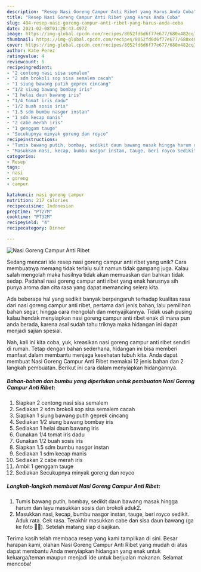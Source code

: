 ```yaml
---
description: "Resep Nasi Goreng Campur Anti Ribet yang Harus Anda Coba"
title: "Resep Nasi Goreng Campur Anti Ribet yang Harus Anda Coba"
slug: 484-resep-nasi-goreng-campur-anti-ribet-yang-harus-anda-coba
date: 2021-02-08T01:20:43.497Z
image: https://img-global.cpcdn.com/recipes/8052fd6d6f77e677/680x482cq70/nasi-goreng-campur-anti-ribet-foto-resep-utama.jpg
thumbnail: https://img-global.cpcdn.com/recipes/8052fd6d6f77e677/680x482cq70/nasi-goreng-campur-anti-ribet-foto-resep-utama.jpg
cover: https://img-global.cpcdn.com/recipes/8052fd6d6f77e677/680x482cq70/nasi-goreng-campur-anti-ribet-foto-resep-utama.jpg
author: Kate Perez
ratingvalue: 4
reviewcount: 6
recipeingredient:
- "2 centong nasi sisa semalem"
- "2 sdm brokoli sop sisa semalem cacah"
- "1 siung bawang putih geprek cincang"
- "1/2 siung bawang bombay iris"
- "1 helai daun bawang iris"
- "1/4 tomat iris dadu"
- "1/2 buah sosis iris"
- "1.5 sdm bumbu nasgor instan"
- "1 sdm kecap manis"
- "2 cabe merah iris"
- "1 genggam tauge"
- "Secukupnya minyak goreng dan royco"
recipeinstructions:
- "Tumis bawang putih, bombay, sedikit daun bawang masak hingga harum dan layu masukkan sosis dan brokoli aduk2."
- "Masukkan nasi, kecap, bumbu nasgor instan, tauge, beri royco sedikit. Aduk rata. Cek rasa. Terakhir masukkan cabe dan sisa daun bawang (ga ke foto ✌🏻). Setelah matang siap disajikan."
categories:
- Resep
tags:
- nasi
- goreng
- campur

katakunci: nasi goreng campur 
nutrition: 217 calories
recipecuisine: Indonesian
preptime: "PT27M"
cooktime: "PT32M"
recipeyield: "4"
recipecategory: Dinner

---
```



![Nasi Goreng Campur Anti Ribet](https://img-global.cpcdn.com/recipes/8052fd6d6f77e677/680x482cq70/nasi-goreng-campur-anti-ribet-foto-resep-utama.jpg)

Sedang mencari ide resep nasi goreng campur anti ribet yang unik? Cara membuatnya memang tidak terlalu sulit namun tidak gampang juga. Kalau salah mengolah maka hasilnya tidak akan memuaskan dan bahkan tidak sedap. Padahal nasi goreng campur anti ribet yang enak harusnya sih punya aroma dan cita rasa yang dapat memancing selera kita.

Ada beberapa hal yang sedikit banyak berpengaruh terhadap kualitas rasa dari nasi goreng campur anti ribet, pertama dari jenis bahan, lalu pemilihan bahan segar, hingga cara mengolah dan menyajikannya. Tidak usah pusing kalau hendak menyiapkan nasi goreng campur anti ribet enak di mana pun anda berada, karena asal sudah tahu triknya maka hidangan ini dapat menjadi sajian spesial.




Nah, kali ini kita coba, yuk, kreasikan nasi goreng campur anti ribet sendiri di rumah. Tetap dengan bahan sederhana, hidangan ini bisa memberi manfaat dalam membantu menjaga kesehatan tubuh kita. Anda dapat membuat Nasi Goreng Campur Anti Ribet memakai 12 jenis bahan dan 2 langkah pembuatan. Berikut ini cara dalam menyiapkan hidangannya.

<!--inarticleads1-->

##### Bahan-bahan dan bumbu yang diperlukan untuk pembuatan Nasi Goreng Campur Anti Ribet:

1. Siapkan 2 centong nasi sisa semalem
1. Sediakan 2 sdm brokoli sop sisa semalem cacah
1. Siapkan 1 siung bawang putih geprek cincang
1. Sediakan 1/2 siung bawang bombay iris
1. Sediakan 1 helai daun bawang iris
1. Gunakan 1/4 tomat iris dadu
1. Gunakan 1/2 buah sosis iris
1. Siapkan 1.5 sdm bumbu nasgor instan
1. Sediakan 1 sdm kecap manis
1. Sediakan 2 cabe merah iris
1. Ambil 1 genggam tauge
1. Sediakan Secukupnya minyak goreng dan royco




<!--inarticleads2-->

##### Langkah-langkah membuat Nasi Goreng Campur Anti Ribet:

1. Tumis bawang putih, bombay, sedikit daun bawang masak hingga harum dan layu masukkan sosis dan brokoli aduk2.
1. Masukkan nasi, kecap, bumbu nasgor instan, tauge, beri royco sedikit. Aduk rata. Cek rasa. Terakhir masukkan cabe dan sisa daun bawang (ga ke foto ✌🏻). Setelah matang siap disajikan.




Terima kasih telah membaca resep yang kami tampilkan di sini. Besar harapan kami, olahan Nasi Goreng Campur Anti Ribet yang mudah di atas dapat membantu Anda menyiapkan hidangan yang enak untuk keluarga/teman maupun menjadi ide untuk berjualan makanan. Selamat mencoba!
